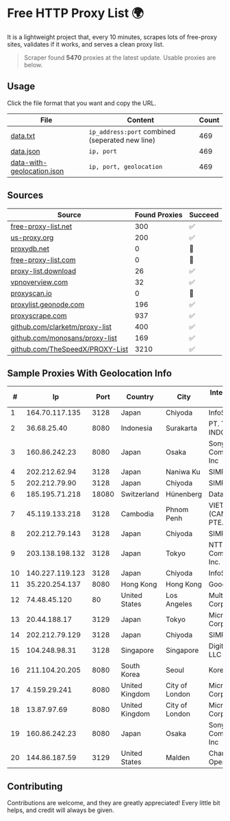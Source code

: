 
# Free HTTP Proxy List 🌍

It is a lightweight project that, every 10 minutes, scrapes lots of free-proxy sites, validates if it works, and serves a clean proxy list.


> Scraper found **5470** proxies at the latest update. Usable proxies are below.

## Usage

Click the file format that you want and copy the URL.


|File|Content|Count|
|----|-------|-----|
|[data.txt](https://raw.githubusercontent.com/themiralay/Proxy-List-World/master/data.txt)|`ip_address:port` combined (seperated new line)|469|
|[data.json](https://raw.githubusercontent.com/themiralay/Proxy-List-World/master/data.json)|`ip, port`|469|
|[data-with-geolocation.json](https://raw.githubusercontent.com/themiralay/Proxy-List-World/master/data-with-geolocation.json)|`ip, port, geolocation`|469|

## Sources

|Source|Found Proxies|Succeed|
|------|-------------|-------|
|[free-proxy-list.net](https://free-proxy-list.net)|300|✅|
|[us-proxy.org](https://www.us-proxy.org)|200|✅|
|[proxydb.net](http://proxydb.net)|0|🚫|
|[free-proxy-list.com](https://free-proxy-list.com/?page=&port=&type%5B%5D=http&type%5B%5D=https&up_time=0&search=Search)|0|🚫|
|[proxy-list.download](https://www.proxy-list.download/HTTP)|26|✅|
|[vpnoverview.com](https://vpnoverview.com/privacy/anonymous-browsing/free-proxy-servers)|32|✅|
|[proxyscan.io](https://www.proxyscan.io)|0|🚫|
|[proxylist.geonode.com](https://proxylist.geonode.com/api/proxy-list?limit=300&page=1&sort_by=lastChecked&sort_type=desc&protocols=http,https)|196|✅|
|[proxyscrape.com](https://api.proxyscrape.com/v2/?request=displayproxies&protocol=http&timeout=10000&country=all&ssl=all&anonymity=all)|937|✅|
|[github.com/clarketm/proxy-list](https://raw.githubusercontent.com/clarketm/proxy-list/master/proxy-list-raw.txt)|400|✅|
|[github.com/monosans/proxy-list](https://raw.githubusercontent.com/monosans/proxy-list/main/proxies/http.txt)|169|✅|
|[github.com/TheSpeedX/PROXY-List](https://raw.githubusercontent.com/TheSpeedX/PROXY-List/master/http.txt)|3210|✅|


## Sample Proxies With Geolocation Info

|#|Ip|Port|Country|City|Internet Service Provider|
|-|--|----|-------|----|-------------------------|
|1|164.70.117.135|3128|Japan|Chiyoda|InfoSphere|
|2|36.68.25.40|8080|Indonesia|Surakarta|PT. TELKOM INDONESIA|
|3|160.86.242.23|8080|Japan|Osaka|Sony Network Communications Inc|
|4|202.212.62.94|3128|Japan|Naniwa Ku|SIMPLEIA|
|5|202.212.79.90|3128|Japan|Chiyoda|SIMPLEIA|
|6|185.195.71.218|18080|Switzerland|Hünenberg|Datasource AG|
|7|45.119.133.218|3128|Cambodia|Phnom Penh|VIETTEL (CAMBODIA) PTE., LTD|
|8|202.212.79.143|3128|Japan|Chiyoda|SIMPLEIA|
|9|203.138.198.132|3128|Japan|Tokyo|NTT PC Communications, Inc.|
|10|140.227.119.123|3128|Japan|Chiyoda|InfoSphere|
|11|35.220.254.137|8080|Hong Kong|Hong Kong|Google LLC|
|12|74.48.45.120|80|United States|Los Angeles|Multacom Corporation|
|13|20.44.188.17|3129|Japan|Tokyo|Microsoft Corporation|
|14|202.212.79.129|3128|Japan|Chiyoda|SIMPLEIA|
|15|104.248.98.31|3128|Singapore|Singapore|DigitalOcean, LLC|
|16|211.104.20.205|8080|South Korea|Seoul|Korea Telecom|
|17|4.159.29.241|8080|United Kingdom|City of London|Microsoft Corporation|
|18|13.87.97.69|8080|United Kingdom|City of London|Microsoft Corporation|
|19|160.86.242.23|8080|Japan|Osaka|Sony Network Communications Inc|
|20|144.86.187.59|3129|United States|Malden|Charles River Operation|



## Contributing

Contributions are welcome, and they are greatly appreciated! Every
little bit helps, and credit will always be given.

